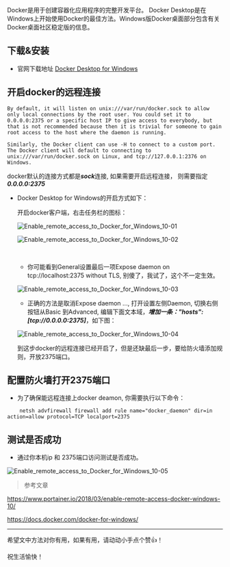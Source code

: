 Docker是用于创建容器化应用程序的完整开发平台。 Docker Desktop是在Windows上开始使用Docker的最佳方法。Windows版Docker桌面部分包含有关Docker桌面社区稳定版的信息。

## 下载&安装 
* 官网下载地址 [Docker Desktop for Windows](https://download.docker.com/win/stable/Docker%20Desktop%20Installer.exe)
## 开启docker的远程连接
```
By default, it will listen on unix:///var/run/docker.sock to allow only local connections by the root user. You could set it to 0.0.0.0:2375 or a specific host IP to give access to everybody, but that is not recommended because then it is trivial for someone to gain root access to the host where the daemon is running.

Similarly, the Docker client can use -H to connect to a custom port. The Docker client will default to connecting to unix:///var/run/docker.sock on Linux, and tcp://127.0.0.1:2376 on Windows.
```
docker默认的连接方式都是***sock***连接, 如果需要开启远程连接， 则需要指定 ***0.0.0.0:2375*** 

* Docker Desktop for Windows的开启方式如下：

  开启docker客户端，右击任务栏的图标：

  ![Enable_remote_access_to_Docker_for_Windows_10-01](https://pronto-core-cdn.prontomarketing.com/354/wp-content/uploads/sites/2/2018/11/Enable_remote_access_to_Docker_for_Windows_10-01.png)

  ![Enable_remote_access_to_Docker_for_Windows_10-02](https://pronto-core-cdn.prontomarketing.com/354/wp-content/uploads/sites/2/2018/11/Enable_remote_access_to_Docker_for_Windows_10-02.png)

  ​        

  * 你可能看到General设置最后一项Expose daemon on tcp://localhost:2375 without TLS, 别傻了，我试了，这个不一定生效。

  

  ![Enable_remote_access_to_Docker_for_Windows_10-03](https://pronto-core-cdn.prontomarketing.com/354/wp-content/uploads/sites/2/2018/11/Enable_remote_access_to_Docker_for_Windows_10-06.png)

  
  
  * 正确的方法是取消Expose daemon ..., 打开设置左侧Daemon,  切换右侧按钮从Basic 到Advanced, 编辑下面文本域，***增加一条："hosts": [tcp://0.0.0.0:2375]***，如下图：
  
  
  
  ![Enable_remote_access_to_Docker_for_Windows_10-04](https://pronto-core-cdn.prontomarketing.com/354/wp-content/uploads/sites/2/2018/11/Enable_remote_access_to_Docker_for_Windows_10-07.png)
  
  到这步docker的远程连接已经开启了，但是还缺最后一步，要给防火墙添加规则，开放2375端口。
  
  

## 配置防火墙打开2375端口

* 为了确保能远程连接上docker deamon, 你需要执行以下命令：
```
    netsh advfirewall firewall add rule name="docker_daemon" dir=in action=allow protocol=TCP localport=2375
```



## 测试是否成功

* 通过你本机ip 和 2375端口访问测试是否成功。

![Enable_remote_access_to_Docker_for_Windows_10-05](https://pronto-core-cdn.prontomarketing.com/354/wp-content/uploads/sites/2/2018/11/Enable_remote_access_to_Docker_for_Windows_10-08.png)





> 参考文章

https://www.portainer.io/2018/03/enable-remote-access-docker-windows-10/

https://docs.docker.com/docker-for-windows/

------

希望文中方法对你有用，如果有用，请动动小手点个赞👍！

祝生活愉快！